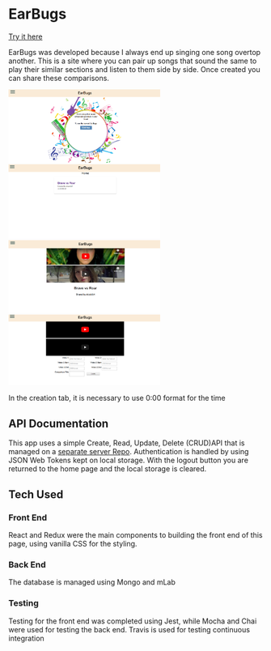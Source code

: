 # EarBugs 

[Try it here](https://whispering-island-53296.herokuapp.com "EarBugs")

EarBugs was developed because I always end up singing one song overtop another.  This is a site where you can pair up songs that sound the same to play their similar sections and listen to them side by side.  Once created you can share these comparisons.

<img src="screenshots/welcome.PNG" width=300 alt="landing page">

<img src="screenshots/home.PNG" width=300 alt="home">

<img src="screenshots/view.PNG" width=300 alt="view">

<img src="screenshots/creation.PNG" width=300 alt="creation">

In the creation tab, it is necessary to use 0:00 format for the time 

## API Documentation
This app uses a simple Create, Read, Update, Delete (CRUD)API that is managed on a [separate server Repo](https://github.com/drzoid14/earbugs). Authentication is handled by using JSON Web Tokens kept on local storage. With the logout button you are returned to the home page and the local storage is cleared.

## Tech Used

### Front End
React and Redux were the main components to building the front end of this page, using vanilla CSS for the styling.

### Back End
The database is managed using Mongo and mLab

### Testing
Testing for the front end was completed using Jest, while Mocha and Chai were used for testing the back end.  Travis is used for testing continuous integration


